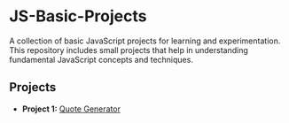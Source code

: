 # JS-Basic-Projects
A collection of basic JavaScript projects for learning and experimentation. This repository includes small projects that help in understanding fundamental JavaScript concepts and techniques.

## Projects

- **Project 1:** [Quote Generator](https://github.com/soumadip-dev/JS-Basic-Projects/tree/main/01-Quote-Generator)
